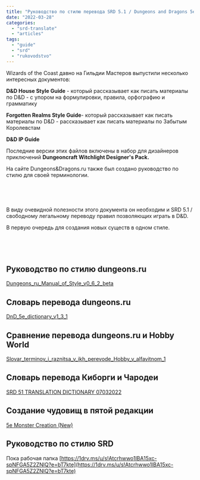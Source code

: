 ```yaml
---
title: "Руководство по стилю перевода SRD 5.1 / Dungeons and Dragons 5e"
date: "2022-03-28"
categories: 
  - "srd-translate"
  - "articles"
tags: 
  - "guide"
  - "srd"
  - "rukovodstvo"
---
```


Wizards of the Coast давно на Гильдии Мастеров выпустили несколько интересных документов:

**D&D House Style Guide** - который рассказывает как писать материалы по D&D - с упором на формулировки, правила, орфографию и грамматику

**Forgotten Realms Style Guide**\- который рассказывает как писать материалы по D&D - рассказывает как писать материалы по Забытым Королевстам

**D&D IP Guide**

Последние версии этих файлов включены в набор для дизайнеров приключений **Dungeoncraft Witchlight Designer's Pack.**

На сайте Dungeons&Dragons.ru также был создано руководство по стилю для своей терминологии.

 

 

В виду очевидной полезности этого документа он необходим и SRD 5.1 / свободному легальному переводу правил позволяющих играть в D&D.

В первую очередь для создания новых существ в одном стиле.

 

 

## Руководство по стилю dungeons.ru

[Dungeons\_ru\_Manual\_of\_Style\_v0\_6\_2\_beta](https://cyborgsandmages.com/wp-content/uploads/2022/03/Dungeons_ru_Manual_of_Style_v0_6_2_beta.pdf)

## Словарь перевода dungeons.ru

[DnD\_5e\_dictionary\_v1\_3\_1](https://cyborgsandmages.com/wp-content/uploads/2022/03/DnD_5e_dictionary_v1_3_1.pdf)

## Сравнение перевода dungeons.ru и Hobby World

[Slovar\_terminov\_i\_raznitsa\_v\_ikh\_perevode\_Hobby\_v\_alfavitnom\_1](https://cyborgsandmages.com/wp-content/uploads/2022/03/Slovar_terminov_i_raznitsa_v_ikh_perevode_Hobby_v_alfavitnom_1.pdf)

## Словарь перевода Киборги и Чародеи

[SRD 51 TRANSLATION DICTIONARY 07032022](https://cyborgsandmages.com/wp-content/uploads/2022/03/SRD-51-TRANSLATION-DICTIONARY-07032022.xlsx)

## Создание чудовищ в пятой редакции

[5e Monster Creation (New)](https://cyborgsandmages.com/wp-content/uploads/2022/03/5e-Monster-Creation-New.docx)

## Руководство по стилю SRD

Пока рабочая папка [https://1drv.ms/u/s!Atcrhwwo1lBA15xc-spNFGA5Z2ZNlQ?e=bT7kte](https://1drv.ms/u/s!Atcrhwwo1lBA15xc-spNFGA5Z2ZNlQ?e=bT7kte)
